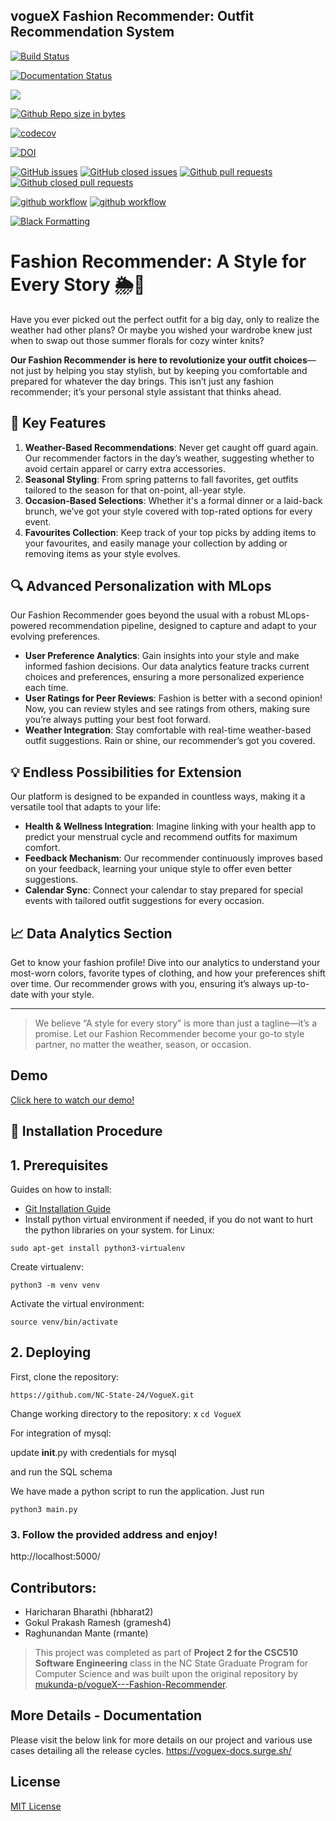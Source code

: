 
## vogueX Fashion Recommender: Outfit Recommendation System


[![Build Status](https://circleci.com/gh/NC-State-24/VogueX/tree/dev.svg?style=svg)](https://circleci.com/gh/NC-State-24/VogueX/tree/dev)

[![Documentation Status](https://readthedocs.org/projects/ansicolortags/badge/?version=latest)](https://github.com/NC-State-24/VogueX/blob/dev/README.md)

<a href =https://github.com/NC-State-24/VogueX/blob/dev/LICENCE.md><img src=https://img.shields.io/github/license/NC-State-24/VogueX></a>

[![Github Repo size in bytes](https://img.shields.io/github/languages/code-size/mukunda-p/vogueX---Fashion-Recommender)](https://github.com/NC-State-24/VogueX)

[![codecov](https://codecov.io/gh/NC-State-24/VogueX/branch/dev/graph/badge.svg?token=O08MSPU0WT)](https://codecov.io/gh/NC-State-24/VogueX)

[![DOI](https://zenodo.org/badge/568223471.svg)](https://zenodo.org/badge/latestdoi/568223471)


[![GitHub issues](https://img.shields.io/github/issues/NC-State-24/VogueX)](https://github.com/NC-State-24/VogueX/issues?q=is%3Aopen)
[![GitHub closed issues](https://img.shields.io/github/issues-closed/NC-State-24/VogueX)](https://github.com/mukunda-p/vogueX---Fashion-Recommender/issues?q=is%3Aissue+is%3Aclosed)
[![Github pull requests](https://img.shields.io/github/issues-pr/NC-State-24/VogueX)](https://github.com/NC-State-24/VogueX/pulls)
[![Github closed pull requests](https://img.shields.io/github/issues-pr-closed/NC-State-24/VogueX)](https://github.com/NC-State-24/VogueX/pulls?q=is%3Apr+is%3Aclosed)

[![github workflow](https://github.com/NC-State-24/VogueX/actions/workflows/style_checker.yml/badge.svg)](https://github.com/NC-State-24/VogueX/actions/workflows/style_checker.yml)
[![github workflow](https://github.com/NC-State-24/VogueX/actions/workflows/main.yml/badge.svg)](https://github.com/NC-State-24/VogueX/actions/workflows/main.yml)

[![Black Formatting](https://github.com/NC-State-24/VogueX/actions/workflows/format.yml/badge.svg)](https://github.com/NC-State-24/VogueX/actions/workflows/format.yml)

# Fashion Recommender: A Style for Every Story 🌦👗

Have you ever picked out the perfect outfit for a big day, only to realize the weather had other plans? Or maybe you wished your wardrobe knew just when to swap out those summer florals for cozy winter knits?

**Our Fashion Recommender is here to revolutionize your outfit choices**—not just by helping you stay stylish, but by keeping you comfortable and prepared for whatever the day brings. This isn’t just any fashion recommender; it’s your personal style assistant that thinks ahead.

## 🌟 Key Features

1. **Weather-Based Recommendations**: Never get caught off guard again. Our recommender factors in the day’s weather, suggesting whether to avoid certain apparel or carry extra accessories.
2. **Seasonal Styling**: From spring patterns to fall favorites, get outfits tailored to the season for that on-point, all-year style.
3. **Occasion-Based Selections**: Whether it's a formal dinner or a laid-back brunch, we’ve got your style covered with top-rated options for every event.
4. **Favourites Collection**: Keep track of your top picks by adding items to your favourites, and easily manage your collection by adding or removing items as your style evolves.

## 🔍 Advanced Personalization with MLops

Our Fashion Recommender goes beyond the usual with a robust MLops-powered recommendation pipeline, designed to capture and adapt to your evolving preferences.

- **User Preference Analytics**: Gain insights into your style and make informed fashion decisions. Our data analytics feature tracks current choices and preferences, ensuring a more personalized experience each time.
- **User Ratings for Peer Reviews**: Fashion is better with a second opinion! Now, you can review styles and see ratings from others, making sure you’re always putting your best foot forward.
- **Weather Integration**: Stay comfortable with real-time weather-based outfit suggestions. Rain or shine, our recommender’s got you covered.

## 💡 Endless Possibilities for Extension

Our platform is designed to be expanded in countless ways, making it a versatile tool that adapts to your life:

- **Health & Wellness Integration**: Imagine linking with your health app to predict your menstrual cycle and recommend outfits for maximum comfort.
- **Feedback Mechanism**: Our recommender continuously improves based on your feedback, learning your unique style to offer even better suggestions.
- **Calendar Sync**: Connect your calendar to stay prepared for special events with tailored outfit suggestions for every occasion.

## 📈 Data Analytics Section

Get to know your fashion profile! Dive into our analytics to understand your most-worn colors, favorite types of clothing, and how your preferences shift over time. Our recommender grows with you, ensuring it’s always up-to-date with your style.

---

> We believe “A style for every story” is more than just a tagline—it’s a promise. Let our Fashion Recommender become your go-to style partner, no matter the weather, season, or occasion.


## Demo

[Click here to watch our demo!](https://drive.google.com/file/d/1q5wm0qu7Mw8gSYmC17TGPrOo3cX7KVop/view?usp=sharing) <br>


## 🚀 Installation Procedure

## 1. Prerequisites 

Guides on how to install:
  * [Git Installation Guide](https://git-scm.com/book/en/v2/Getting-Started-Installing-Git)
  * Install python virtual environment if needed, if you do not want to hurt the python libraries on your system. 
  for Linux:
  
  `sudo apt-get install python3-virtualenv`
  
  Create virtualenv:
  
  `python3 -m venv venv` 

  Activate the virtual environment:

  `source venv/bin/activate` 

## 2. Deploying

First, clone the repository:

  `https://github.com/NC-State-24/VogueX.git` 


Change working directory to the repository:
x
  `cd VogueX`


For integration of mysql:

  update __init__.py with credentials for mysql

  and run the SQL schema


We have made a python script to run the application.
Just run 

  `python3 main.py`


### 3. Follow the provided address and enjoy!


http://localhost:5000/


## Contributors:
- Haricharan Bharathi (hbharat2)
- Gokul Prakash Ramesh (gramesh4)
- Raghunandan Mante (rmante)

> This project was completed as part of **Project 2 for the CSC510 Software Engineering** class in the NC State Graduate Program for Computer Science and was built upon the original repository by [mukunda-p/vogueX---Fashion-Recommender](https://github.com/mukunda-p/vogueX---Fashion-Recommender.git).

## More Details - Documentation
Please visit the below link for more details on our project and various use cases detailing all the release cycles.
https://voguex-docs.surge.sh/


## License
[MIT License](https://github.com/pncnmnp/SE21-project/blob/Developer/LICENSE.md)


